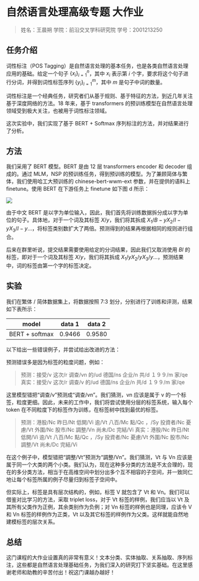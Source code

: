 # 自然语言处理高级专题 大作业

> 姓名：王晨朔
> 学院：前沿交叉学科研究院
> 学号：2001213250

## 任务介绍

词性标注（POS Tagging）是自然语言处理的基本任务，也是各类自然语言处理应用的基础。给定一个句子 $\{x_i\}_{i=1}^n$，其中 $x_i$ 表示第 $i$ 个字，要求将这个句子进行分词，并得到词性标签序列 $\{y_i\}_{i=1}^m$，其中 $m$ 是句子中词的数量。

词性标注是一个经典任务，研究者们从基于规则、基于特征的方法，到近几年关注基于深度网络的方法。18 年来，基于 transformers 的预训练模型在自然语言处理领域受到极大关注，也被用于词性标注领域。

这次实验中，我们实现了基于 BERT + Softmax 序列标注的方法，并对结果进行了分析。

## 方法

我们采用了 BERT 模型。BERT 是由 12 层 transformers encoder 和 decoder 组成的。通过 MLM，NSP 的预训练任务，得到预训练的模型。为了兼顾简体与繁体，我们使用哈工大预训练的 chinese-bert-wwm-ext 参数，并在提供的语料上 finetune。使用 BERT 在下游任务上 finetune 如下图 d 所示：

![](https://pic2.zhimg.com/80/v2-b054e303cdafa0ce41ad761d5d0314e1_1440w.jpg)

由于中文 BERT 是以字为单位输入，因此，我们首先将训练数据拆分成以字为单位的句子。具体地，对于一个词及其标签 $X/y$，我们将其拆成 $X_1/B-y X_2/I-y X_3/I-y ...$，将标签类别数扩大了两倍。预测得到的结果再根据相同的规则进行组合。

后来在群里听说，提交结果需要使用给定的分词结果，因此我们又取消使用 $BI$ 的标签，即对于一个词及其标签 $X/y$，我们将其拆成 $X_1/y X_2/y X_3/y ...$，预测结果中，词的标签由第一个字的标签决定。

## 实验

我们在繁体 / 简体数据集上，将数据按照 7:3 划分，分别进行了训练和评测，结果如下表所示：

| model | data 1 | data 2 |
| ----- | ------ | ------ |
| BERT + softmax | 0.9466 | 0.9580 |

以下给出一些错误例子，并尝试给出改进的方法：

预测错误多是因为标签的粒度问题，例如：

> 预测：接受/v  这次/r  调查/vn  的/ud  德国/ns  企业/n  共/d  １９９/m  家/qe
> 真实：接受/v  这次/r  调查/v  的/ud  德国/ns  企业/n  共/d  １９９/m  家/qe

这里模型错把“调查/v”预测成“调查/vn”。我们猜测，vn 应该是属于 v 的一个标签，粒度更细。因此，未来的工作中，我们将尝试使用分层的标签系统，输入每个 token 在不同粒度下的标签作为训练，在标签树中找到最优的标签。

> 预测：港股/Nc  昨日/Nt  低開/Vi  逾/Vt  八百/Mc  點/Qc  ，/Sy  投資者/Nc  憂慮/Vt  外圍/Nc  股市/Nc  調整/Vn  尚未/Dc  完結/Vi
> 真实：港股/Nc  昨日/Nt  低開/Vi  逾/Vt  八百/Mc  點/Qc  ，/Sy  投資者/Nc  憂慮/Vt  外圍/Nc  股市/Nc  調整/Vt  尚未/Dc  完結/Vi

在这个例子中，模型错把“調整/Vt”预测为“調整/Vn”。我们猜测，Vt 与 Vn 应该是属于同一个大类的两个小类。我们认为，现在这种多分类的方法是不太合理的，现在的多分类方法，相当于在高维空间中划分出多个互不相容的子空间，并一致同仁地让每个标签所属的例子尽量归到标签子空间中。

但实际上，标签是具有层次结构的，例如，标签 V 就包含了 Vt 和 Vn。我们可以借鉴对比学习的方法，采取 triplet loss，对于 Vt 标签的样例，我们应当以 Vt 及其所有父类作为正例，其余类别作为负例；对 Vn 标签的样例也是同理，应该令 V 和 Vn 标签的样例作为正类，Vt 以及其它标签的样例作为父类。这样就能自然地建模标签的层次关系。

## 总结

这门课程的大作业设置真的非常有意义！文本分类、实体抽取、关系抽取、序列标注，这些都是自然语言处理基础任务，为我们深入的研究打下坚实基础。在这里感谢老师和助教的辛苦付出！祝这门课越办越好！